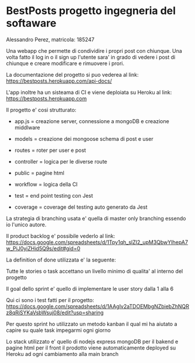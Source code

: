 # BestPosts progetto ingegneria del softaware

Alessandro Perez, matricola: 185247

Una webapp che permette di condividire i propri post con chiunque. 
Una volta fatto il log in o il sign up l'utente sara' in grado di vedere i post di chiunque e creare modificare e rimuovere i prori.

La documentazione del progetto si puo vederea al link: https://bestposts.herokuapp.com/api-docs/

L'app inoltre ha un sisteama di CI e viene deploiata su Heroku al link: https://bestposts.herokuapp.com

Il progetto e' cosi strutturato:

- app.js = creazione server, connessione a mongoDB e creazione middlware

- models = creazione dei mongoose schema di post e user

- routes = roter per user e post

- controller = logica per le diverse route

- public = pagine html

- workflow = logica della CI

- test = end point testing con Jest

- coverage = coverage del testing auto generato da Jest

La strategia di branching usata e' quella di master only branching essendo io l'unico autore.

Il product backlog e' possibile vederlo al link: https://docs.google.com/spreadsheets/d/1Tpy1qh_slZI2_upM3QbwYIhepA7w_PiJ0yiZHid5Q9s/edit#gid=0

La definition of done utilizzata e' la seguente:

Tutte le stories o task accettano un livello minimo di qualita' al interno del progetto

Il goal dello sprint e' quello di implementare le user story dalla 1 alla 6

Qui ci sono i test fatti per il progetto: https://docs.google.com/spreadsheets/d/1AAgIv2aTDOEMbgNZbiebZhNQRz8qRiSYKaVsbWsuj08/edit?usp=sharing

Per questo sprint ho utilizzato un metodo kanban il qual mi ha aiutato a capire su quale task impegarmi ogni giorno

Lo stack utilizzato e' quello di nodejs express mongoDB per il bakend e pagine html per il front il prodotto viene automaticamente deployed su Heroku ad ogni cambiamento alla main branch
